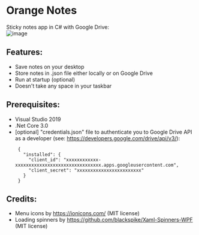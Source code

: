 ﻿# Orange Notes
 Sticky notes app in C# with Google Drive:
 <br>
![image](https://user-images.githubusercontent.com/62397363/79151951-ab0fe480-7dcb-11ea-9e84-12433661bdc2.png)

## Features:
- Save notes on your desktop
- Store notes in .json file either locally or on Google Drive
- Run at startup (optional)
- Doesn't take any space in your taskbar

## Prerequisites:
- Visual Studio 2019
- .Net Core 3.0
- [optional] "credentials.json" file to authenticate you to Google Drive API as a developer (see: https://developers.google.com/drive/api/v3/):
   ```
    {
      "installed": {
        "client_id": "xxxxxxxxxxxx-xxxxxxxxxxxxxxxxxxxxxxxxxxxxxxxx.apps.googleusercontent.com",
        "client_secret": "xxxxxxxxxxxxxxxxxxxxxxxx"
      }
    }
   ```

## Credits:
- Menu icons by https://ionicons.com/ (MIT license)
- Loading spinners by https://github.com/blackspike/Xaml-Spinners-WPF (MIT license)
